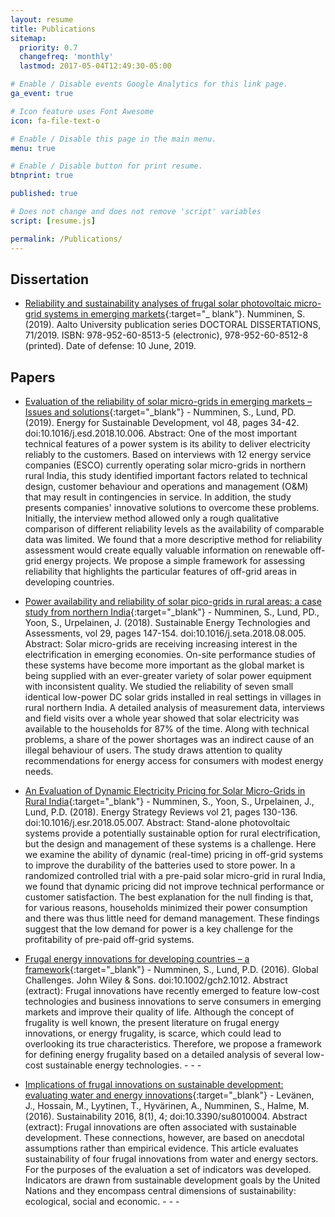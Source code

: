 ```yaml
---
layout: resume
title: Publications
sitemap:
  priority: 0.7
  changefreq: 'monthly'
  lastmod: 2017-05-04T12:49:30-05:00

# Enable / Disable events Google Analytics for this link page.
ga_event: true

# Icon feature uses Font Awesome
icon: fa-file-text-o

# Enable / Disable this page in the main menu.
menu: true

# Enable / Disable button for print resume.
btnprint: true

published: true

# Does not change and does not remove 'script' variables
script: [resume.js]

permalink: /Publications/
---
```


## Dissertation

* [Reliability and sustainability analyses of frugal solar photovoltaic micro-grid systems in emerging markets]( https://aaltodoc.aalto.fi/handle/123456789/37842){:target="_ blank"}. Numminen, S. (2019). Aalto University publication series DOCTORAL DISSERTATIONS, 71/2019. ISBN: 978-952-60-8513-5 (electronic), 978-952-60-8512-8 (printed). Date of defense: 10 June, 2019.

## Papers

* [Evaluation of the reliability of solar micro-grids in emerging markets – Issues and solutions](https://www.sciencedirect.com/science/article/pii/S0973082618311797?dgcid=author){:target="_blank"} - Numminen, S., Lund, PD. (2019). Energy for Sustainable Development, vol 48, pages 34-42. doi:10.1016/j.esd.2018.10.006. Abstract: One of the most important technical features of a power system is its ability to deliver electricity reliably to the customers. Based on interviews with 12 energy service companies (ESCO) currently operating solar micro-grids in northern rural India, this study identified important factors related to technical design, customer behaviour and operations and management (O&M) that may result in contingencies in service. In addition, the study presents companies' innovative solutions to overcome these problems. Initially, the interview method allowed only a rough qualitative comparison of different reliability levels as the availability of comparable data was limited. We found that a more descriptive method for reliability assessment would create equally valuable information on renewable off-grid energy projects. We propose a simple framework for assessing reliability that highlights the particular features of off-grid areas in developing countries.

* [Power availability and reliability of solar pico-grids in rural areas: a case study from northern India](https://www.sciencedirect.com/science/article/pii/S221313881730632X){:target="_blank"} - Numminen, S., Lund, PD., Yoon, S., Urpelainen, J. (2018). Sustainable Energy Technologies and Assessments, vol 29, pages 147-154. doi:10.1016/j.seta.2018.08.005. Abstract: Solar micro-grids are receiving increasing interest in the electrification in emerging economies. On-site performance studies of these systems have become more important as the global market is being supplied with an ever-greater variety of solar power equipment with inconsistent quality. We studied the reliability of seven small identical low-power DC solar grids installed in real settings in villages in rural northern India. A detailed analysis of measurement data, interviews and field visits over a whole year showed that solar electricity was available to the households for 87% of the time. Along with technical problems, a share of the power shortages was an indirect cause of an illegal behaviour of users. The study draws attention to quality recommendations for energy access for consumers with modest energy needs.

* [An Evaluation of Dynamic Electricity Pricing for Solar Micro-Grids in Rural India](https://www.sciencedirect.com/science/article/pii/S2211467X18300506){:target="_blank"} - Numminen, S., Yoon, S., Urpelainen, J., Lund, P.D. (2018). Energy Strategy Reviews vol 21, pages 130-136. doi:10.1016/j.esr.2018.05.007. Abstract: Stand-alone photovoltaic systems provide a potentially sustainable option for rural electrification, but the design and management of these systems is a challenge. Here we examine the ability of dynamic (real-time) pricing in off-grid systems to improve the durability of the batteries used to store power. In a randomized controlled trial with a pre-paid solar micro-grid in rural India, we found that dynamic pricing did not improve technical performance or customer satisfaction. The best explanation for the null finding is that, for various reasons, households minimized their power consumption and there was thus little need for demand management. These findings suggest that the low demand for power is a key challenge for the profitability of pre-paid off-grid systems.

* [Frugal energy innovations for developing countries – a framework](http://onlinelibrary.wiley.com/doi/10.1002/gch2.1012/full){:target="_blank"} - Numminen, S., Lund, P.D. (2016). Global Challenges. John Wiley & Sons. doi:10.1002/gch2.1012. Abstract (extract): Frugal innovations have recently emerged to feature low-cost technologies and business innovations to serve consumers in emerging markets and improve their quality of life. Although the concept of frugality is well known, the present literature on frugal energy innovations, or energy frugality, is scarce, which could lead to overlooking its true characteristics. Therefore, we propose a framework for defining energy frugality based on a detailed analysis of several low-cost sustainable energy technologies. - - -

* [Implications of frugal innovations on sustainable development: evaluating water and energy innovations](http://www.mdpi.com/2071-1050/8/1/4){:target="_blank"} - Levänen, J., Hossain, M., Lyytinen, T., Hyvärinen, A., Numminen, S., Halme, M. (2016). Sustainability 2016, 8(1), 4; doi:10.3390/su8010004. Abstract (extract): Frugal innovations are often associated with sustainable development. These connections, however, are based on anecdotal assumptions rather than empirical evidence. This article evaluates sustainability of four frugal innovations from water and energy sectors. For the purposes of the evaluation a set of indicators was developed. Indicators are drawn from sustainable development goals by the United Nations and they encompass central dimensions of sustainability: ecological, social and economic. - - -
